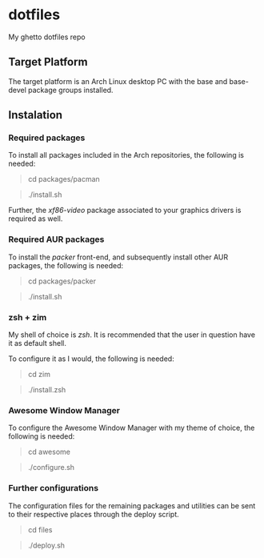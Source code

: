 # dotfiles
My ghetto dotfiles repo

## Target Platform
The target platform is an Arch Linux desktop PC with the base and base-devel package groups installed.

## Instalation

### Required packages

To install all packages included in the Arch repositories, the following is needed:

> cd packages/pacman

> ./install.sh

Further, the _xf86-video_ package associated to your graphics drivers is required as well.

### Required AUR packages

To install the _packer_ front-end, and subsequently install other AUR packages, the following is needed:

> cd packages/packer

> ./install.sh

### zsh + zim

My shell of choice is _zsh_. It is recommended that the user in question have it as default shell.

To configure it as I would, the following is needed:

> cd zim

> ./install.zsh

### Awesome Window Manager

To configure the Awesome Window Manager with my theme of choice, the following is needed:

> cd awesome

> ./configure.sh

### Further configurations

The configuration files for the remaining packages and utilities can be sent to their respective places through the deploy script.

> cd files

> ./deploy.sh

